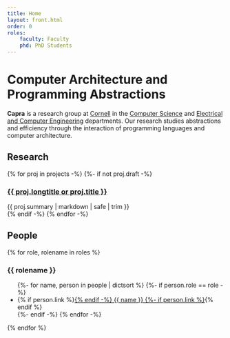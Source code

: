 ```yaml
---
title: Home
layout: front.html
order: 0
roles:
    faculty: Faculty
    phd: PhD Students
---
```

# Computer Architecture and Programming Abstractions

**Capra** is a research group at [Cornell][] in the [Computer Science][cs] and [Electrical and Computer Engineering][ece] departments.
Our research studies abstractions and efficiency through the interaction of programming languages and computer architecture.

[ece]: http://www.ece.cornell.edu
[cs]: http://www.cs.cornell.edu
[cornell]: http://www.cornell.edu

## Research

<div class="projects">
  {% for proj in projects -%}
  {%- if not proj.draft -%}
  <div class="project">
    <h3><a href="{{ proj.link }}">{{ proj.longtitle or proj.title }}</a></h3>
    {{ proj.summary | markdown | safe | trim }}
  </div>
  {% endif -%}
  {% endfor -%}
</div>

## People

<div class="people">
  {% for role, rolename in roles %}
  <div class="category">
    <h3>{{ rolename }}</h3>
    <ul>
      {%- for name, person in people | dictsort %}
      {%- if person.role == role -%}
      <li>
        {% if person.link %}<a href="{{ person.link }}">{% endif -%}
        {{ name }}
        {%- if person.link %}</a>{% endif %}
      </li>
      {%- endif -%}
      {% endfor -%}
    </ul>
  </div>
  {% endfor %}
</div>
